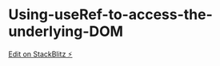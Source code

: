 # Using-useRef-to-access-the-underlying-DOM

[Edit on StackBlitz ⚡️](https://stackblitz.com/edit/react-gvhfwa)